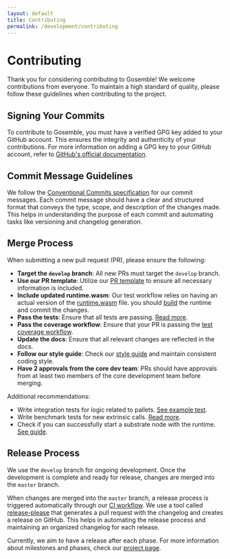 ```yaml
---
layout: default
title: Contributing
permalink: /development/contributing
---
```


# Contributing

Thank you for considering contributing to Gosemble! We welcome contributions from everyone. To maintain a high standard of quality, please follow these guidelines when contributing to the project.

## Signing Your Commits

To contribute to Gosemble, you must have a verified GPG key added to your GitHub account. This ensures the integrity and authenticity of your contributions. For more information on adding a GPG key to your GitHub account, refer to [GitHub's official documentation](https://docs.github.com/en/github/authenticating-to-github/managing-commit-signature-verification/adding-a-new-gpg-key-to-your-github-account).

## Commit Message Guidelines

We follow the [Conventional Commits specification](https://www.conventionalcommits.org/) for our commit messages. Each commit message should have a clear and structured format that conveys the type, scope, and description of the changes made. This helps in understanding the purpose of each commit and automating tasks like versioning and changelog generation.

## Merge Process

When submitting a new pull request (PR), please ensure the following:

- **Target the `develop` branch**: All new PRs must target the `develop` branch.
- **Use our PR template**: Utilize our [PR template](/.github/PULL_REQUEST_TEMPLATE.md) to ensure all necessary information is included.
- **Include updated runtime.wasm**: Our test workflow relies on having an actual version of the [runtime.wasm](/build/runtime.wasm) file. you should [build](./build.md) the runtime and commit the changes.
- **Pass the tests**: Ensure that all tests are passing. [Read more](./test.md).
- **Pass the coverage workflow**: Ensure that your PR is passing the [test coverage workflow](/.github/workflows/coverage.yaml).
- **Update the docs**: Ensure that all relevant changes are reflected in the docs.
- **Follow our style guide**: Check our [style guide](./style-guide.md) and maintain consistent coding style.
- **Have 2 approvals from the core dev team**: PRs should have approvals from at least two members of the core development team before merging.

Additional recommendations:
- Write integration tests for logic related to pallets. [See example test](/runtime/balances_set_balance_test.go).
- Write benchmark tests for new extrinsic calls. [Read more](./benchmarking.md).
- Check if you can successfully start a substrate node with the runtime. [See guide](../tutorials/start-a-network.md).

## Release Process

We use the `develop` branch for ongoing development. Once the development is complete and ready for release, changes are merged into the `master` branch.

When changes are merged into the `master` branch, a release process is triggered automatically through our [CI workflow](/.github/workflows/release.yaml). We use a tool called [release-please](https://github.com/marketplace/actions/release-please-action) that generates a pull request with the changelog and creates a release on GitHub. This helps in automating the release process and maintaining an organized changelog for each release.

Currently, we aim to have a release after each phase. For more information about milestones and phases, check our [project page](https://github.com/orgs/LimeChain/projects/5/views/8).
